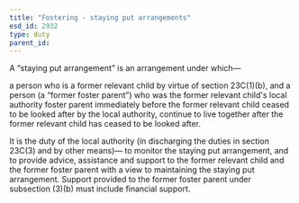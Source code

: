 ```yaml
---
title: "Fostering - staying put arrangements"
esd_id: 2932
type: duty
parent_id:  
---
```


A “staying put arrangement” is an arrangement under which—

a person who is a former relevant child by virtue of section 23C(1)(b), and
a person (a “former foster parent”) who was the former relevant child's local authority foster parent immediately before the former relevant child ceased to be looked after by the local authority,
continue to live together after the former relevant child has ceased to be looked after.

It is the duty of the local authority (in discharging the duties in section 23C(3) and by other means)—
to monitor the staying put arrangement, and
to provide advice, assistance and support to the former relevant child and the former foster parent with a view to maintaining the staying put arrangement.
Support provided to the former foster parent under subsection (3)(b) must include financial support.

